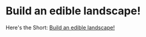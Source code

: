 # Build an edible landscape!

Here's the Short: [Build an edible landscape!](https://www.youtube.com/shorts/K7bG2WzwgdQ)

